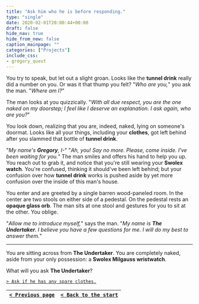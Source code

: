```yaml
---
title: "Ask him who he is before responding."
type: "single"
date: 2020-02-01T20:00:44+00:00
draft: false
hide_nav: true
hide_from_new: false
caption_mainpage: ""
categories: ["Projects"]
include_css:
- gregory_quest
---
```


You try to speak, but let out a slight groan. Looks like the **tunnel drink** really did a number on you. Or was it that thump you felt? "*Who are you,*" you ask the man. "*Where am I?*"

The man looks at you quizzically. "*With all due respect, you are the one naked on my doorstep; I feel like I deserve an explanation. I ask again, who are you?*"

You look down, realizing that you are, indeed, naked, lying on someone's doormat. Looks like all your things, including your **clothes**, got left behind after you slammed that bottle of **tunnel drink**.

"*My name's **Gregory**, I-*" "*Ah, you! Say no more. Please, come inside. I've been waiting for you.*" The man smiles and offers his hand to help you up. You reach out to grab it, and notice that you're still wearing your **Swolex watch**. You're confused, thinking it should've been left behind; but your confusion over how **tunnel drink** works is pushed aside by yet more confusion over the inside of this man's house.

You enter and are greeted by a single barren wood-paneled room. In the center are two stools on either side of a pedestal. On the pedestal rests an **opaque glass orb**. The man sits at one stool and gestures for you to sit at the other. You oblige.

"*Allow me to introduce myself,*" says the man. "*My name is **The Undertaker**. I believe you have a few questions for me. I will do my best to answer them.*"

---

You are sitting across from **The Undertaker**. You are completely naked, aside from your only possession: a **Swolex Milgauss wristwatch**.

What will you ask **The Undertaker**?

[``> Ask if he has any spare clothes.``](../49)

|[``< Previous page``](../47)|[``< Back to the start``](../)|
|---|---|